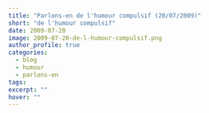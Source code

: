 ```yaml
---
title: "Parlons-en de l'humour compulsif (20/07/2009)"
short: "de l'humour compulsif"
date: 2009-07-20
image: 2009-07-20-de-l-humour-compulsif.png
author_profile: true
categories:
  - blog
  - humour
  - parlons-en
tags:
excerpt: ""
hover: ""
---
```

